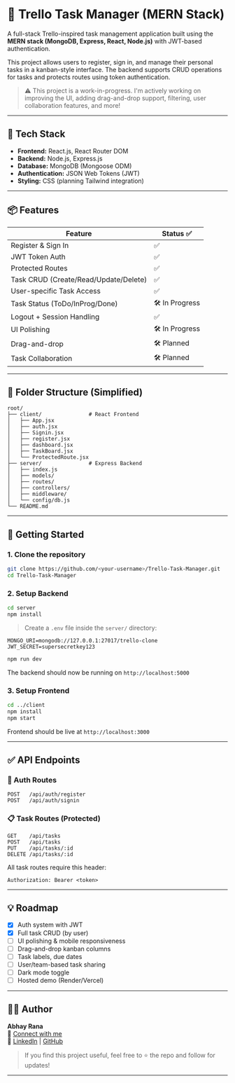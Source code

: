 # 📝 Trello Task Manager (MERN Stack)

A full-stack Trello-inspired task management application built using the **MERN stack (MongoDB, Express, React, Node.js)** with JWT-based authentication.

This project allows users to register, sign in, and manage their personal tasks in a kanban-style interface. The backend supports CRUD operations for tasks and protects routes using token authentication.

> ⚠️ This project is a work-in-progress. I'm actively working on improving the UI, adding drag-and-drop support, filtering, user collaboration features, and more!

---

## 🔧 Tech Stack

- **Frontend:** React.js, React Router DOM
- **Backend:** Node.js, Express.js
- **Database:** MongoDB (Mongoose ODM)
- **Authentication:** JSON Web Tokens (JWT)
- **Styling:** CSS (planning Tailwind integration)

---

## 📦 Features

| Feature                     | Status ✅ |
|----------------------------|-----------|
| Register & Sign In         | ✅        |
| JWT Token Auth             | ✅        |
| Protected Routes           | ✅        |
| Task CRUD (Create/Read/Update/Delete) | ✅ |
| User-specific Task Access  | ✅        |
| Task Status (ToDo/InProg/Done) | 🛠 In Progress   |
| Logout + Session Handling  | ✅        |
| UI Polishing               | 🛠 In Progress |
| Drag-and-drop              | 🛠 Planned |
| Task Collaboration         | 🛠 Planned |

---

## 📁 Folder Structure (Simplified)

```
root/
├── client/               # React Frontend
│   ├── App.jsx
│   ├── auth.jsx
│   ├── Signin.jsx
│   ├── register.jsx
│   ├── dashboard.jsx
│   ├── TaskBoard.jsx
│   └── ProtectedRoute.jsx
├── server/               # Express Backend
│   ├── index.js
│   ├── models/
│   ├── routes/
│   ├── controllers/
│   ├── middleware/
│   └── config/db.js
└── README.md
```

---

## 🚀 Getting Started

### 1. Clone the repository
```bash
git clone https://github.com/<your-username>/Trello-Task-Manager.git
cd Trello-Task-Manager
```

### 2. Setup Backend
```bash
cd server
npm install
```

> Create a `.env` file inside the `server/` directory:
```
MONGO_URI=mongodb://127.0.0.1:27017/trello-clone
JWT_SECRET=supersecretkey123
```

```bash
npm run dev
```
The backend should now be running on `http://localhost:5000`

### 3. Setup Frontend
```bash
cd ../client
npm install
npm start
```
Frontend should be live at `http://localhost:3000`

---

## ✅ API Endpoints

### 🔐 Auth Routes
```
POST   /api/auth/register
POST   /api/auth/signin
```
### 📋 Task Routes (Protected)
```
GET    /api/tasks
POST   /api/tasks
PUT    /api/tasks/:id
DELETE /api/tasks/:id
```
All task routes require this header:
```
Authorization: Bearer <token>
```

---

## 💡 Roadmap

- [x] Auth system with JWT
- [x] Full task CRUD (by user)
- [ ] UI polishing & mobile responsiveness
- [ ] Drag-and-drop kanban columns
- [ ] Task labels, due dates
- [ ] User/team-based task sharing
- [ ] Dark mode toggle
- [ ] Hosted demo (Render/Vercel)

---

## 👨‍💻 Author

**Abhay Rana**  
📧 [Connect with me](mailto:abhayrana089@gmail.com)  
🔗 [LinkedIn](www.linkedin.com/in/abhay-rana-5a6b03268) | [GitHub](https://github.com/Abhay0215)

> If you find this project useful, feel free to ⭐ the repo and follow for updates!

---
